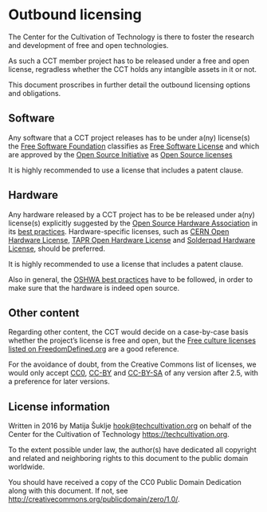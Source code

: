 # Outbound licensing

The Center for the Cultivation of Technology is there to foster the research and development of free and open technologies.

As such a CCT member project has to be released under a free and open license, regradless whether the CCT holds any intangible assets in it or not.

This document proscribes in further detail the outbound licensing options and obligations.


## Software

Any software that a CCT project releases has to be under a(ny) license(s) the [Free Software Foundation][fsf] classifies as [Free Software License][fs_license] and which are approved by the [Open Source Initiative][osi] as [Open Source licenses][os_license]

It is highly recommended to use a license that includes a patent clause.

[fsf]: https://fsf.org/
[fs_license]: https://www.gnu.org/licenses/license-list#SoftwareLicenses
[osi]: https://opensource.org/
[os_license]: https://opensource.org/licenses/


## Hardware

Any hardware released by a CCT project has to be be released under a(ny) license(s) explicitly suggested by the [Open Source Hardware Association][oshwa] in its [best practices][oshw_license]. Hardware-specific licenses, such as [CERN Open Hardware License][cern_ohl], [TAPR Open Hardware License][tapr_ohl] and [Solderpad Hardware License][solderpad_ohl], should be preferred.

It is highly recommended to use a license that includes a patent clause.

Also in general, the [OSHWA best practices][oshw_license] have to be followed, in order to make sure that the hardware is indeed open source.

[oshwa]: https://www.oshwa.org/
[oshw_license]: https://www.oshwa.org/sharing-best-practices/
[cern_ohl]: http://www.ohwr.org/projects/cernohl/wiki
[tapr_ohl]: https://www.tapr.org/ohl.html
[solderpad_ohl]: http://solderpad.org/licenses/


## Other content

Regarding other content, the CCT would decide on a case-by-case basis whether the project’s license is free and open, but the [Free culture licenses listed on FreedomDefined.org][freedomdefined] are a good reference.

For the avoidance of doubt, from the Creative Commons list of licenses, we would only accept [CC0][cc0], [CC-BY][ccby] and [CC-BY-SA][ccbysa] of any version after 2.5, with a preference for later versions.

[freedomdefined]: http://freedomdefined.org/Licenses
[cc0]: https://creativecommons.org/publicdomain/zero/1.0/
[ccby]: https://creativecommons.org/licenses/by/4.0/
[ccbysa]: https://creativecommons.org/licenses/by-sa/4.0/


## License information

Written in 2016 by Matija Šuklje <hook@techcultivation.org> on behalf of the Center for the Cultivation of Technology <https://techcultivation.org>.

To the extent possible under law, the author(s) have dedicated all copyright and related and neighboring rights to this document to the public domain worldwide.

You should have received a copy of the CC0 Public Domain Dedication along with this document. If not, see <http://creativecommons.org/publicdomain/zero/1.0/>. 

